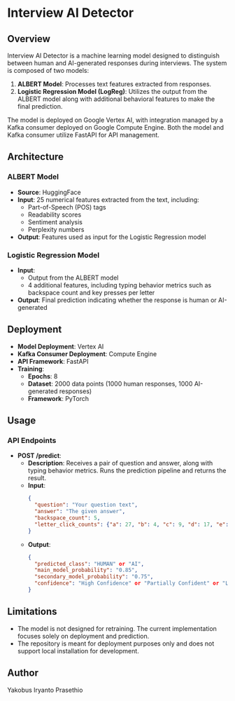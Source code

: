 # Interview AI Detector

## Overview

Interview AI Detector is a machine learning model designed to distinguish between human and AI-generated responses during interviews. The system is composed of two models:

1. **ALBERT Model**: Processes text features extracted from responses.
2. **Logistic Regression Model (LogReg)**: Utilizes the output from the ALBERT model along with additional behavioral features to make the final prediction.

The model is deployed on Google Vertex AI, with integration managed by a Kafka consumer deployed on Google Compute Engine. Both the model and Kafka consumer utilize FastAPI for API management.

## Architecture

### ALBERT Model

- **Source**: HuggingFace
- **Input**: 25 numerical features extracted from the text, including:
  - Part-of-Speech (POS) tags
  - Readability scores
  - Sentiment analysis
  - Perplexity numbers
- **Output**: Features used as input for the Logistic Regression model

### Logistic Regression Model

- **Input**: 
  - Output from the ALBERT model
  - 4 additional features, including typing behavior metrics such as backspace count and key presses per letter
- **Output**: Final prediction indicating whether the response is human or AI-generated

## Deployment

- **Model Deployment**: Vertex AI
- **Kafka Consumer Deployment**: Compute Engine
- **API Framework**: FastAPI
- **Training**: 
  - **Epochs**: 8
  - **Dataset**: 2000 data points (1000 human responses, 1000 AI-generated responses)
  - **Framework**: PyTorch

## Usage

### API Endpoints

- **POST /predict**: 
  - **Description**: Receives a pair of question and answer, along with typing behavior metrics. Runs the prediction pipeline and returns the result.
  - **Input**:
    ```json
    {
      "question": "Your question text",
      "answer": "The given answer",
      "backspace_count": 5,
      "letter_click_counts": {"a": 27, "b": 4, "c": 9, "d": 17, "e": 54, "f": 12, "g": 4, "h": 15, "i": 25, "j": 2, "k": 2, "l": 14, "m": 10, "n": 23, "o": 23, "p": 9, "q": 1, "r": 24, "s": 19, "t": 36, "u": 9, "v": 6, "w": 8, "x": 1, "y": 7, "z": 0}
    }
    ```
  - **Output**:
    ```json
    {
      "predicted_class": "HUMAN" or "AI",
      "main_model_probability": "0.85",
      "secondary_model_probability": "0.75",
      "confidence": "High Confidence" or "Partially Confident" or "Low Confidence"
    }
    ```

## Limitations

- The model is not designed for retraining. The current implementation focuses solely on deployment and prediction.
- The repository is meant for deployment purposes only and does not support local installation for development.

## Author
Yakobus Iryanto Prasethio